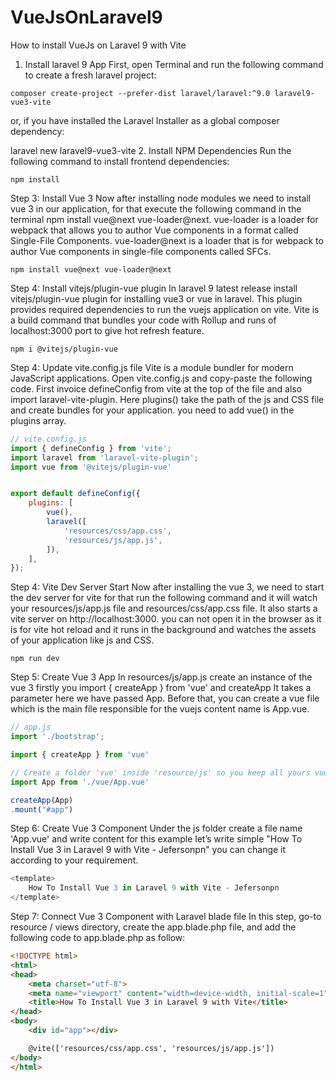 # VueJsOnLaravel9
How to install VueJs on Laravel 9 with Vite


1. Install laravel 9 App
First, open Terminal and run the following command to create a fresh laravel project:

```command
composer create-project --prefer-dist laravel/laravel:^9.0 laravel9-vue3-vite
```
or, if you have installed the Laravel Installer as a global composer dependency:

laravel new laravel9-vue3-vite
2. Install NPM Dependencies
Run the following command to install frontend dependencies:
```command
npm install
```
Step 3: Install Vue 3
Now after installing node modules we need to install vue 3 in our application, for that execute the following command in the terminal npm install vue@next vue-loader@next. vue-loader is a loader for webpack that allows you to author Vue components in a format called Single-File Components. vue-loader@next is a loader that is for webpack to author Vue components in single-file components called SFCs.
```command
npm install vue@next vue-loader@next
```
Step 4: Install vitejs/plugin-vue plugin
In laravel 9 latest release install vitejs/plugin-vue plugin for installing vue3 or vue in laravel. This plugin provides required dependencies to run the vuejs application on vite. Vite is a  build command that bundles your code with Rollup and runs of localhost:3000 port to give hot refresh feature.
```command
npm i @vitejs/plugin-vue
```
Step 4: Update vite.config.js file
Vite is a module bundler for modern JavaScript applications. Open vite.config.js and copy-paste the following code. First invoice defineConfig from vite at the top of the file and also import laravel-vite-plugin. Here plugins() take the path of the js and CSS file and create bundles for your application. you need to add vue() in the plugins array.

```js
// vite.config.js
import { defineConfig } from 'vite';
import laravel from 'laravel-vite-plugin';
import vue from '@vitejs/plugin-vue'


export default defineConfig({
    plugins: [
        vue(),
        laravel([
            'resources/css/app.css',
            'resources/js/app.js',
        ]),
    ],
});
```
Step 4: Vite Dev Server Start
Now after installing the vue 3, we need to start the dev server for vite for that run the following command and it will watch your resources/js/app.js file and resources/css/app.css file. It also starts a vite server on http://localhost:3000. you can not open it in the browser as it is for vite hot reload and it runs in the background and watches the assets of your application like js and CSS.
```command
npm run dev
```
Step 5: Create Vue 3 App
In resources/js/app.js create an instance of the vue 3 firstly you import { createApp } from 'vue' and createApp It takes a parameter here we have passed App. Before that, you can create a vue file which is the main file responsible for the vuejs content name is App.vue.
```js
// app.js
import './bootstrap';

import { createApp } from 'vue'

// Create a folder 'vue' inside 'resource/js' so you keep all yours vuejs file together, then create file 'App.vue' in 'resource/js/vue'
import App from './vue/App.vue'

createApp(App)
.mount("#app")
```
Step 6: Create Vue 3 Component
Under the js folder create a file name 'App.vue' and write content for this example let’s write simple "How To Install Vue 3 in Laravel 9 with Vite - Jefersonpn" you can change it according to your requirement.
```js
<template>
    How To Install Vue 3 in Laravel 9 with Vite - Jefersonpn
</template>
```
Step 7: Connect Vue 3 Component with Laravel blade file
In this step, go-to resource / views  directory, create the  app.blade.php  file, and add the following code to app.blade.php  as follow:
```html
<!DOCTYPE html>
<html>
<head>
	<meta charset="utf-8">
	<meta name="viewport" content="width=device-width, initial-scale=1">
	<title>How To Install Vue 3 in Laravel 9 with Vite</title>
</head>
<body>
	<div id="app"></div>

	@vite(['resources/css/app.css', 'resources/js/app.js'])
</body>
</html>
```
